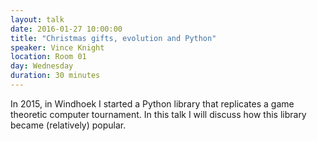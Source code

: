 ```yaml
---
layout: talk
date: 2016-01-27 10:00:00
title: "Christmas gifts, evolution and Python"
speaker: Vince Knight
location: Room 01
day: Wednesday
duration: 30 minutes
---
```


In 2015, in Windhoek I started a Python library that replicates a game theoretic
computer tournament. In this talk I will discuss how this library became
(relatively) popular.
